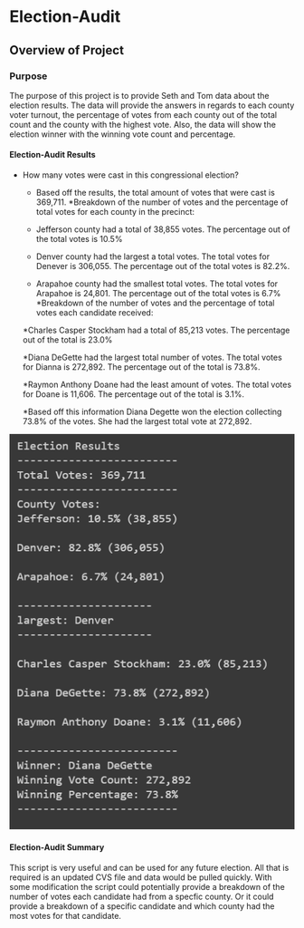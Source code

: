# Election-Audit
## Overview of Project
### Purpose
The purpose of this project is to provide Seth and Tom data about the election results. The data will provide the answers in regards to each county voter turnout, the percentage of votes from each county out of the total count and the county with the highest vote. Also, the data will show the election winner with the winning vote count and percentage. 
#### Election-Audit Results
* How many votes were cast in this congressional election?
  * Based off the results, the total amount of votes that were cast is 369,711.
*Breakdown of the number of votes and the percentage of total votes for each county in the precinct:
  
  * Jefferson county had a total of 38,855 votes. The percentage out of the total votes is 10.5%
  
  * Denver county had the largest a total votes. The total votes for Denever is 306,055. The percentage out of the total votes is 82.2%.
  
  * Arapahoe county had the smallest total votes. The total votes for Arapahoe is 24,801. The percentage out of the total votes is 6.7%
*Breakdown of the number of votes and the percentage of total votes each candidate received:
  
  *Charles Casper Stockham had a total of 85,213 votes. The percentage out of the total is 23.0%
  
  *Diana DeGette had the largest total number of votes. The total votes for Dianna is 272,892. The percentage out of the total is 73.8%.
  
  *Raymon Anthony Doane had the least amount of votes. The total votes for Doane is 11,606. The percentage out of the total is 3.1%.
  
  *Based off this information Diana Degette won the election collecting 73.8% of the votes. She had the largest total vote at 272,892. 

![election_results](https://github.com/ducluu27/Election-Analysis/blob/master/Resources/Election%20Results.png)



#### Election-Audit Summary
This script is very useful and can be used for any future election. All that is required is an updated CVS file and data would be pulled quickly. With some modification the script could potentially provide a breakdown of the number of votes each candidate had from a specfic county. Or it could provide a breakdown of a specific candidate and which county had the most votes for that candidate.
